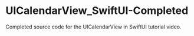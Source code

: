 # UICalendarView_SwiftUI-Completed
Completed source code for the UICalendarView in SwiftUI tutorial video.
